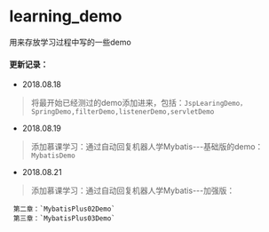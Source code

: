 # learning_demo
用来存放学习过程中写的一些demo

#### 更新记录：

- 2018.08.18
> 将最开始已经测过的demo添加进来，包括：`JspLearingDemo，SpringDemo,filterDemo,listenerDemo,servletDemo`
    
 
- 2018.08.19
> 添加慕课学习：通过自动回复机器人学Mybatis---基础版的demo：`MybatisDemo`

- 2018.08.21
> 添加慕课学习：通过自动回复机器人学Mybatis---加强版：
   
     第二章：`MybatisPlus02Demo`
     第三章：`MybatisPlus03Demo`  